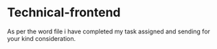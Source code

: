 # Technical-frontend
As per the word file i have completed my task assigned and sending for your kind consideration.
